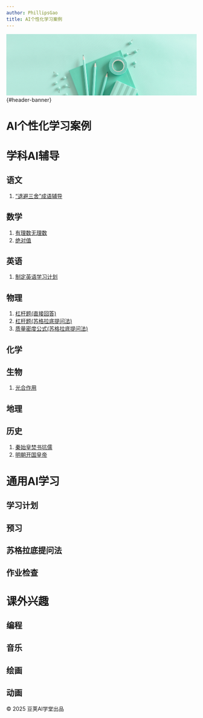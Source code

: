 ```yaml
---
author: PhillipsGao
title: AI个性化学习案例
---
```

<link rel="stylesheet" href="css/sspai.css">
<div id="header-greybox"></div>

![文章头图](pic/banner.png){#header-banner}

# AI个性化学习案例

# 学科AI辅导

## 语文
1. [“退避三舍”成语辅导](chinese/clear_input.html)

## 数学

1.  [有理数无理数](math/irrational_number.html)
1.  [绝对值](math/absolute_value.html)


## 英语
1. [制定英语学习计划](english/English_learning_plan.html)

## 物理
1. [杠杆题(直接回答)](physics/lever.html)
1. [杠杆题(苏格拉底提问法)](physics/lever_socrates.html)
1. [质量密度公式(苏格拉底提问法)](physics/roumv_socrates.html)

## 化学

## 生物
1. [光合作用](biology/photosynthesis.html)

## 地理

## 历史
1. [秦始皇焚书坑儒](history/fenshukengru.html)
1. [明朝开国皇帝](history/ming_dynasty.html)

# 通用AI学习

## 学习计划

## 预习

## 苏格拉底提问法

## 作业检查


# 课外兴趣

## 编程

## 音乐

## 绘画

## 动画

<div id="footer">
  <p>© 2025 豆荚AI学堂出品</p>
</div>